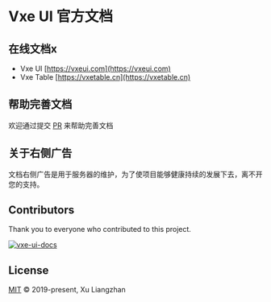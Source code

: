 # Vxe UI 官方文档

## 在线文档x

* Vxe UI [https://vxeui.com](https://vxeui.com)
* Vxe Table [https://vxetable.cn](https://vxetable.cn)

## 帮助完善文档

欢迎通过提交 [PR](https://github.com/x-extends/vxe-ui-docs/pulls) 来帮助完善文档

## 关于右侧广告

文档右侧广告是用于服务器的维护，为了使项目能够健康持续的发展下去，离不开您的支持。

## Contributors

Thank you to everyone who contributed to this project.

[![vxe-ui-docs](https://contrib.rocks/image?repo=x-extends/vxe-ui-docs)](https://github.com/x-extends/vxe-ui-docs/graphs/contributors)

## License

[MIT](LICENSE) © 2019-present, Xu Liangzhan
